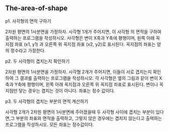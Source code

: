 ## The-area-of-shape

p1. 사각형의 면적 구하기 

2차원 평면의 1사분면을 가정하자. 사각형 1개가 주어지면, 이 사각형 의 면적을 구하여 출력하는 프로그램을 작성하시오. 사각형은 변이 X축과 Y축에 평행이며, 왼쪽 아래 꼭지점 좌표 (x1, y1) 과 오른쪽 위 꼭지점 좌표 (x2, y2)로 표시된다. 꼭지점의 좌표는 양의 정수라고 가정한다.

p2. 두 사각형이 겹치는지 확인하기

2차원 평면의 1사분면을 가정하자. 사각형 2개가 주어지면, 이들이 서로 겹치는지 확인하여 그 결과를 출력하는 프로그램을 작성하시오. 각 사각형은 옆의 그림과 같이 변이 X축과 Y축에 평행이며, 왼쪽 아래 꼭지점과 오른쪽 위 꼭지점 좌표로 표시된다. 변이나 꼭지점만 닿는 경우는 겹치는 것이 아니다. 좌표는 정수 값이다. 

p3. 두 사각형의 겹치는 부분의 면적 계산하기

사각형 2개가 2차원 평면의 1사분면에 주어졌을때 두 사각형 사이에 겹치는 부분이 있다면,그 부분의 좌표와 면적을 출력하고, 그렇지 않은 경우에는 겹치지 않는다고 출력하는 프로그램을 작성하시오. 모든 좌표는 정수값이다.
